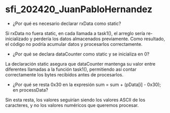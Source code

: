 # sfi_202420_JuanPabloHernandez

- ¿Por qué es necesario declarar rxData como static?

Si rxData no fuera static, en cada llamada a task1(), el arreglo sería re-inicializado y perdería los datos almacenados previamente. Como resultado, el código no podría acumular datos y procesarlos correctamente.

- ¿Por qué se declara dataCounter como static y se inicializa en 0?

La declaración static asegura que dataCounter mantenga su valor entre diferentes llamadas a la función task1(), permitiendo así contar correctamente los bytes recibidos antes de procesarlos.

- ¿Por qué se resta 0x30 en la expresión sum = sum + (pData[i] - 0x30); en processData?

Sin esta resta, los valores seguirían siendo los valores ASCII de los caracteres, y no los valores numéricos que queremos procesar.
